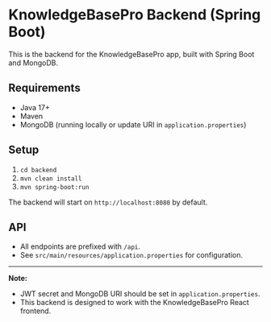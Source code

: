# KnowledgeBasePro Backend (Spring Boot)

This is the backend for the KnowledgeBasePro app, built with Spring Boot and MongoDB.

## Requirements
- Java 17+
- Maven
- MongoDB (running locally or update URI in `application.properties`)

## Setup
1. `cd backend`
2. `mvn clean install`
3. `mvn spring-boot:run`

The backend will start on `http://localhost:8080` by default.

## API
- All endpoints are prefixed with `/api`.
- See `src/main/resources/application.properties` for configuration.

---

**Note:**
- JWT secret and MongoDB URI should be set in `application.properties`.
- This backend is designed to work with the KnowledgeBasePro React frontend. 